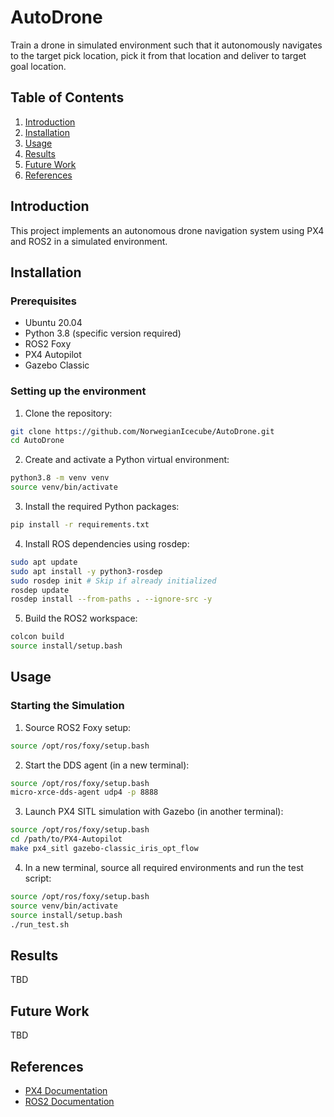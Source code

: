 # AutoDrone
Train a drone in simulated environment such that it autonomously navigates to the target pick location, pick it from that location and deliver to target goal location.

## Table of Contents
1. [Introduction](#introduction)
2. [Installation](#installation)
3. [Usage](#usage)
4. [Results](#results)
5. [Future Work](#future-work)
6. [References](#references)

## Introduction
This project implements an autonomous drone navigation system using PX4 and ROS2 in a simulated environment.

## Installation

### Prerequisites
- Ubuntu 20.04
- Python 3.8 (specific version required)
- ROS2 Foxy
- PX4 Autopilot
- Gazebo Classic

### Setting up the environment

1. Clone the repository:
```bash
git clone https://github.com/NorwegianIcecube/AutoDrone.git
cd AutoDrone
```

2. Create and activate a Python virtual environment:
```bash
python3.8 -m venv venv
source venv/bin/activate
```

3. Install the required Python packages:
```bash
pip install -r requirements.txt
```

4. Install ROS dependencies using rosdep:
```bash
sudo apt update
sudo apt install -y python3-rosdep
sudo rosdep init # Skip if already initialized
rosdep update
rosdep install --from-paths . --ignore-src -y
```

5. Build the ROS2 workspace:
```bash
colcon build
source install/setup.bash
```

## Usage

### Starting the Simulation

1. Source ROS2 Foxy setup:
```bash
source /opt/ros/foxy/setup.bash
```

2. Start the DDS agent (in a new terminal):
```bash
source /opt/ros/foxy/setup.bash
micro-xrce-dds-agent udp4 -p 8888
```

3. Launch PX4 SITL simulation with Gazebo (in another terminal):
```bash
source /opt/ros/foxy/setup.bash
cd /path/to/PX4-Autopilot
make px4_sitl gazebo-classic_iris_opt_flow
```

4. In a new terminal, source all required environments and run the test script:
```bash
source /opt/ros/foxy/setup.bash
source venv/bin/activate
source install/setup.bash
./run_test.sh
```

## Results
TBD

## Future Work
TBD

## References
- [PX4 Documentation](https://docs.px4.io/)
- [ROS2 Documentation](https://docs.ros.org/en/foxy/)